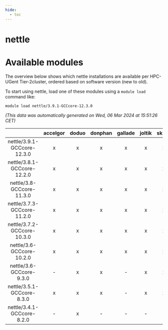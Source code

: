 ```yaml
---
hide:
  - toc
---
```


nettle
======

# Available modules


The overview below shows which nettle installations are available per HPC-UGent Tier-2cluster, ordered based on software version (new to old).

To start using nettle, load one of these modules using a `module load` command like:

```shell
module load nettle/3.9.1-GCCcore-12.3.0
```

*(This data was automatically generated on Wed, 06 Mar 2024 at 15:51:26 CET)*  

| |accelgor|doduo|donphan|gallade|joltik|skitty|
| :---: | :---: | :---: | :---: | :---: | :---: | :---: |
|nettle/3.9.1-GCCcore-12.3.0|x|x|x|x|x|x|
|nettle/3.8.1-GCCcore-12.2.0|x|x|x|x|x|x|
|nettle/3.8-GCCcore-11.3.0|x|x|x|x|x|x|
|nettle/3.7.3-GCCcore-11.2.0|x|x|x|x|x|x|
|nettle/3.7.2-GCCcore-10.3.0|x|x|x|x|x|x|
|nettle/3.6-GCCcore-10.2.0|x|x|x|x|x|x|
|nettle/3.6-GCCcore-9.3.0|-|x|x|-|x|x|
|nettle/3.5.1-GCCcore-8.3.0|x|x|x|-|x|x|
|nettle/3.4.1-GCCcore-8.2.0|-|x|-|-|-|-|
